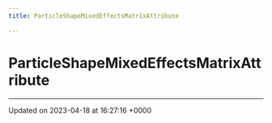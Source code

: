 ```yaml
---
title: ParticleShapeMixedEffectsMatrixAttribute

---
```


# ParticleShapeMixedEffectsMatrixAttribute





-------------------------------

Updated on 2023-04-18 at 16:27:16 +0000